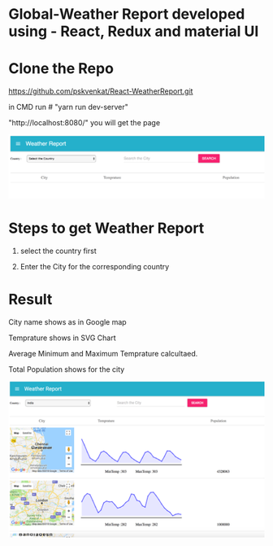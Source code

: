# Global-Weather Report developed using - React, Redux and material UI

# Clone the Repo 
https://github.com/pskvenkat/React-WeatherReport.git

in CMD run # "yarn run dev-server"

"http://localhost:8080/" you will get the page


![On Page load screen](Weather-report-openpage.png " open screen")


# Steps to get Weather Report

1. select the country first 

2. Enter the City for the corresponding country

# Result

City name shows as in Google map

Temprature shows in SVG Chart

Average Minimum and Maximum Temprature calcultaed.

Total Population shows for the city

![Result Page](Weather-report-page.png "result Screen")
